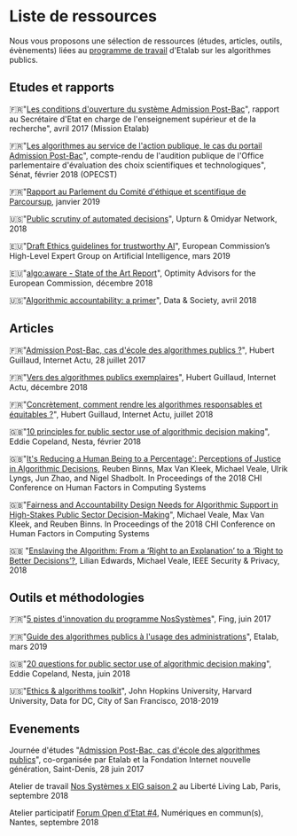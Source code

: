 # Liste de ressources

Nous vous proposons une sélection de ressources (études, articles, outils, évènements) liées au [programme de travail](programme-de-travail.md) d'Etalab sur les algorithmes publics. 

## Etudes et rapports

🇫🇷"[Les conditions d'ouverture du système Admission Post-Bac](https://www.ladocumentationfrancaise.fr/var/storage/rapports-publics/174000345.pdf)", rapport au Secrétaire d'Etat en charge de l'enseignement supérieur et de la recherche", avril 2017 (Mission Etalab)

🇫🇷"[Les algorithmes au service de l'action publique, le cas du portail Admission Post-Bac](https://www.senat.fr/notice-rapport/2017/r17-305-notice.html)", compte-rendu de l'audition publique de l'Office parlementaire d'évaluation des choix scientifiques et technologiques", Sénat, février 2018 (OPECST)

🇫🇷"[Rapport au Parlement du Comité d'éthique et scentifique de Parcoursup](http://cache.media.enseignementsup-recherche.gouv.fr/file/Parcoursup/36/3/Rapport_du_CESP_1061363.pdf), janvier 2019

🇺🇸"[Public scrutiny of automated decisions](http://www.omidyar.com/sites/default/files/file_archive/Public%20Scrutiny%20of%20Automated%20Decisions.pdf)", Upturn & Omidyar Network, 2018 

🇪🇺"[Draft Ethics guidelines for trustworthy AI](https://ec.europa.eu/digital-single-market/en/news/draft-ethics-guidelines-trustworthy-ai)", European Commission’s High-Level Expert Group on Artificial Intelligence, mars 2019

🇪🇺"[algo:aware - State of the Art Report](https://www.algoaware.eu/state-of-the-art-report/)", Optimity Advisors for the European Commission, décembre 2018

🇺🇸"[Algorithmic accountability: a primer](https://datasociety.net/wp-content/uploads/2018/04/Data_Society_Algorithmic_Accountability_Primer_FINAL-4.pdf)", Data & Society, avril 2018


## Articles

🇫🇷"[Admission Post-Bac, cas d'école des algorithmes publics ?](http://www.internetactu.net/2017/07/28/admission-post-bac-cas-decole-des-algorithmes-publics/)", Hubert Guillaud, Internet Actu, 28 juillet 2017

🇫🇷"[Vers des algorithmes publics exemplaires](http://www.internetactu.net/2018/12/05/vers-des-algorithmes-exemplaires/)", Hubert Guillaud, Internet Actu, décembre 2018

🇫🇷"[Concrètement, comment rendre les algorithmes responsables et équitables ?](http://www.internetactu.net/2018/07/19/concretement-comment-rendre-les-algorithmes-responsables-et-equitables/)", Hubert Guillaud, Internet Actu, juillet 2018

🇬🇧"[10 principles for public sector use of algorithmic decision making](https://www.nesta.org.uk/blog/10-principles-for-public-sector-use-of-algorithmic-decision-making/)", Eddie Copeland, Nesta, février 2018 

🇬🇧"[It's Reducing a Human Being to a Percentage': Perceptions of Justice in Algorithmic Decisions](https://dl.acm.org/citation.cfm?id=3173951), Reuben Binns, Max Van Kleek, Michael Veale, Ulrik Lyngs, Jun Zhao, and Nigel Shadbolt. In Proceedings of the 2018 CHI Conference on Human Factors in Computing Systems

🇬🇧"[Fairness and Accountability Design Needs for Algorithmic Support in High-Stakes Public Sector Decision-Making](https://dl.acm.org/citation.cfm?id=3174014)", Michael Veale, Max Van Kleek, and Reuben Binns. In Proceedings of the 2018 CHI Conference on Human Factors in Computing Systems

🇬🇧 "[Enslaving the Algorithm: From a ‘Right to an Explanation’ to a ‘Right to Better Decisions’?](https://papers.ssrn.com/sol3/papers.cfm?abstract_id=3052831), Lilian Edwards, Michael Veale, IEEE Security & Privacy, 2018

## Outils et méthodologies

🇫🇷"[5 pistes d'innovation du programme NosSystèmes](http://fing.org/?Nos-Systemes-les-pistes-d)", Fing, juin 2017

🇫🇷"[Guide des algorithmes publics à l'usage des administrations](guide.md)", Etalab, mars 2019

🇬🇧"[20 questions for public sector use of algorithmic decision making](https://www.nesta.org.uk/blog/20-questions-public-sector-orgs-algorithms/)", Eddie Copeland, Nesta, juin 2018

🇺🇸"[Ethics & algorithms toolkit](http://ethicstoolkit.ai)", John Hopkins University, Harvard University, Data for DC, City of San Francisco, 2018-2019

## Evenements

Journée d'études "[Admission Post-Bac, cas d'école des algorithmes publics](http://www.internetactu.net/2017/07/28/admission-post-bac-cas-decole-des-algorithmes-publics/)", co-organisée par Etalab et la Fondation Internet nouvelle génération, Saint-Denis, 28 juin 2017

Atelier de travail [Nos Systèmes x EIG saison 2](https://entrepreneur-interet-general.etalab.gouv.fr/blog/2018/10/15/fing-algo.html) au Liberté Living Lab, Paris, septembre 2018

Atelier participatif [Forum Open d'Etat #4](https://www.etalab.gouv.fr/data-gouv-fr-et-les-algorithmes-a-lepreuve-de-la-mediation-numerique-retour-sur-le-forum-open-detat-4), Numériques en commun(s), Nantes, septembre 2018
